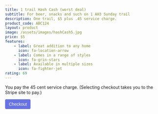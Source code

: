 ```yaml
---
title: 1 trail Hash Cash (worst deal)
subtitle: For beer, snacks and such on 1 AH3 Sunday trail
description: One trail, $5 plus .45 service charge. 
product_code: ABC124
layout: product
image: /assets/images/hashCash5.jpg
price: $5
features:
    - label: Great addition to any home
      icon: fa-location-arrow
    - label: Comes in a range of styles
      icon: fa-grin-stars
    - label: Available in multiple sizes
      icon: fa-fighter-jet
rating: 69
---
```

You pay the 45 cent service charge.
(Selecting checkout takes you to the Stripe site to pay.) 
<!-- Load Stripe.js on your website. -->
<script src="https://js.stripe.com/v3"></script>

<!-- Create a button that your customers click to complete their purchase. Customize the styling to suit your branding. -->
<button
  style="background-color:#6772E5;color:#FFF;padding:8px 12px;border:0;border-radius:4px;font-size:1em;cursor:pointer"
  id="checkout-button-price_1IyOjgF5pJkDlNl6y9nDtfXS"
  role="link"
  type="button">
  Checkout
</button>

<div id="error-message"></div>

<script>
(function() {
  var stripe = Stripe('pk_test_51IyOaHF5pJkDlNl6u2p3W7O28ax11j6ZBBZqBjWoCPgVVLWfVyEw7nun2dS503tVweXzKpf7nxJgVeBQvp5fNUoj00lIqQrwAE');

  var checkoutButton = document.getElementById('checkout-button-price_1IyOjgF5pJkDlNl6y9nDtfXS');
  checkoutButton.addEventListener('click', function () {
    /*
     * When the customer clicks on the button, redirect
     * them to Checkout.
     */
    stripe.redirectToCheckout({
      lineItems: [{price: 'price_1IyOjgF5pJkDlNl6y9nDtfXS', quantity: 1}],
      mode: 'payment',
      /*
       * Do not rely on the redirect to the successUrl for fulfilling
       * purchases, customers may not always reach the success_url after
       * a successful payment.
       * Instead use one of the strategies described in
       * https://stripe.com/docs/payments/checkout/fulfill-orders
       */
      successUrl: 'http://localhost:4000/success',
      cancelUrl: 'http://localhost:4000/canceled',
    })
    .then(function (result) {
      if (result.error) {
        /*
         * If `redirectToCheckout` fails due to a browser or network
         * error, display the localized error message to your customer.
         */
        var displayError = document.getElementById('error-message');
        displayError.textContent = result.error.message;
      }
    });
  });
})();
</script>